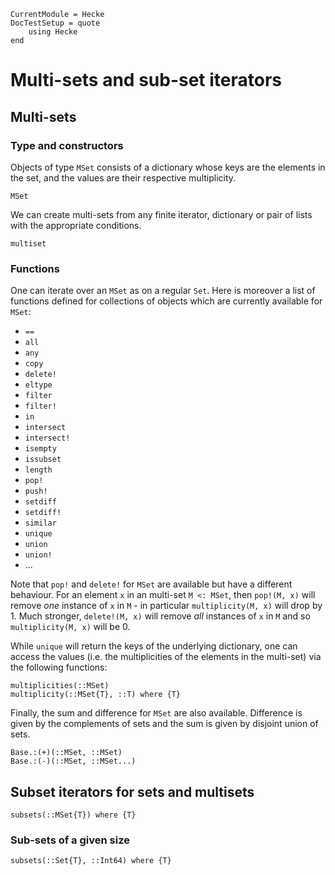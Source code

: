 ```@meta
CurrentModule = Hecke
DocTestSetup = quote
    using Hecke
end
```
# Multi-sets and sub-set iterators


## Multi-sets

### Type and constructors

Objects of type `MSet` consists of a dictionary whose keys are the elements in
the set, and the values are their respective multiplicity.

```@docs
MSet
```

We can create multi-sets from any finite iterator, dictionary or pair of lists
with the appropriate conditions.

```@docs
multiset
```

### Functions

One can iterate over an `MSet` as on a regular `Set`. Here is moreover a list
of functions defined for collections of objects which are currently available
for `MSet`:

* `==`
* `all`
* `any`
* `copy`
* `delete!`
* `eltype`
* `filter`
* `filter!`
* `in`
* `intersect`
* `intersect!`
* `isempty`
* `issubset`
* `length`
* `pop!`
* `push!`
* `setdiff`
* `setdiff!`
* `similar`
* `unique`
* `union`
* `union!`
* ...

Note that `pop!` and `delete!` for `MSet` are available but have a different behaviour.
For an element `x` in an multi-set `M <: MSet`, then `pop!(M, x)` will remove
*one* instance of `x` in `M` - in particular `multiplicity(M, x)` will drop by
$1$. Much stronger, `delete!(M, x)` will remove *all* instances of `x` in `M` and
so `multiplicity(M, x)` will be $0$.

While `unique` will return the keys of the underlying dictionary, one can access
the values (i.e. the multiplicities of the elements in the multi-set) via the
following functions:

```@docs
multiplicities(::MSet)
multiplicity(::MSet{T}, ::T) where {T}
```

Finally, the sum and difference for `MSet` are also available. Difference is
given by the complements of sets and the sum is given by disjoint union of sets.

```@docs
Base.:(+)(::MSet, ::MSet)
Base.:(-)(::MSet, ::MSet...)
```

## Subset iterators for sets and multisets

```@docs
subsets(::MSet{T}) where {T}
```

### Sub-sets of a given size

```@docs
subsets(::Set{T}, ::Int64) where {T}
```
